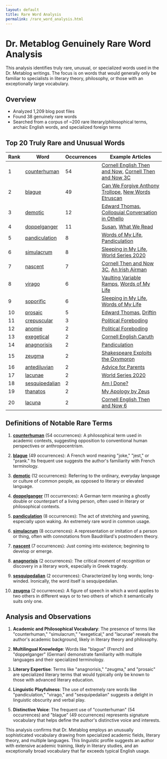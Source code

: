 ```yaml
---
layout: default
title: Rare Word Analysis
permalink: /rare_word_analysis.html
---
```


# Dr. Metablog Genuinely Rare Word Analysis

This analysis identifies truly rare, unusual, or specialized words used in the Dr. Metablog writings. The focus is on words that would generally only be familiar to specialists in literary theory, philosophy, or those with an exceptionally large vocabulary.

## Overview

- Analyzed 1,209 blog post files
- Found 38 genuinely rare words
- Searched from a corpus of ~200 rare literary/philosophical terms, archaic English words, and specialized foreign terms

## Top 20 Truly Rare and Unusual Words

| Rank | Word | Occurrences | Example Articles |
|------|------|-------------|------------------|
| 1 | [counterhuman](https://www.merriam-webster.com/dictionary/counterhuman) | 54 | [Cornell English Then and Now](https://www.drmetablog.com/2025/01/cornell-english-then-and-now.html), [Cornell Then and Now 3C](https://www.drmetablog.com/2025/01/cornelll-then-and-now-3-c.html) |
| 2 | [blague](https://www.merriam-webster.com/dictionary/blague) | 49 | [Can We Forgive Anthony Trollope](https://www.drmetablog.com/2013/09/can-we-forgive-anthony-trollope.html), [New Words Etruscan](https://www.drmetablog.com/2013/09/new-words-etruscan-related-new-words.html) |
| 3 | [demotic](https://www.merriam-webster.com/dictionary/demotic) | 12 | [Edward Thomas](https://www.drmetablog.com/2013/01/edward-thomas.html), [Colloquial Conversation in Othello](https://www.drmetablog.com/2013/06/colloquial-conversation-in-othello.html) |
| 4 | [doppelganger](https://www.merriam-webster.com/dictionary/doppelganger) | 11 | [Susan](https://www.drmetablog.com/2014/06/susan.html), [What We Read](https://www.drmetablog.com/2006/01/what_we_read_in_1.html) |
| 5 | [pandiculation](https://www.merriam-webster.com/dictionary/pandiculation) | 8 | [Words of My Life](https://www.drmetablog.com/2025/02/words-of-my-life-text.html), [Pandiculation](https://www.drmetablog.com/2016/05/pandiculation.html) |
| 6 | [simulacrum](https://www.merriam-webster.com/dictionary/simulacrum) | 8 | [Sleeping in My Life](https://www.drmetablog.com/2022/10/sleeping-in-my-life.html), [World Series 2020](https://www.drmetablog.com/2020/10/worldseries2020.html) |
| 7 | [nascent](https://www.merriam-webster.com/dictionary/nascent) | 7 | [Cornell Then and Now 3C](https://www.drmetablog.com/2025/01/cornelll-then-and-now-3-c.html), [An Irish Airman](https://www.drmetablog.com/2013/05/an-irish-airman.html) |
| 8 | [virago](https://www.merriam-webster.com/dictionary/virago) | 6 | [Vaulting Variable Ramps](https://www.drmetablog.com/2013/12/vaulting-variable-ramps.html), [Words of My Life](https://www.drmetablog.com/2024/01/words-of-my-life-joint.htm) |
| 9 | [soporific](https://www.merriam-webster.com/dictionary/soporific) | 6 | [Sleeping in My Life](https://www.drmetablog.com/2022/10/sleeping-in-my-life.html), [Words of My Life](https://www.drmetablog.com/2024/01/words-of-my-life-joint.htm) |
| 10 | [prosaic](https://www.merriam-webster.com/dictionary/prosaic) | 5 | [Edward Thomas](https://www.drmetablog.com/2013/01/edward-thomas.html), [Driftin](https://www.drmetablog.com/2025/04/driftin1.html) |
| 11 | [crepuscular](https://www.merriam-webster.com/dictionary/crepuscular) | 3 | [Political Foreboding](https://www.drmetablog.com/2013/10/an-early-introduction-to-political-foreboding.html) |
| 12 | [anomie](https://www.merriam-webster.com/dictionary/anomie) | 2 | [Political Foreboding](https://www.drmetablog.com/2013/10/an-early-introduction-to-political-foreboding.html) |
| 13 | [exegetical](https://www.merriam-webster.com/dictionary/exegetical) | 2 | [Cornell English Caruth](https://www.drmetablog.com/2025/02/cornell-english-caruth.html) |
| 14 | [anagnorisis](https://www.merriam-webster.com/dictionary/anagnorisis) | 2 | [Pandiculation](https://www.drmetablog.com/2021/03/pandiculation.html) |
| 15 | [zeugma](https://www.merriam-webster.com/dictionary/zeugma) | 2 | [Shakespeare Exploits the Oxymoron](https://www.drmetablog.com/2014/02/shakespeare-exploits-the-oxymoron.html) |
| 16 | [antediluvian](https://www.merriam-webster.com/dictionary/antediluvian) | 2 | [Advice for Parents](https://www.drmetablog.com/2013/10/advice-for-parents-part-one.html) |
| 17 | [lacunae](https://www.merriam-webster.com/dictionary/lacunae) | 2 | [World Series 2020](https://www.drmetablog.com/2020/10/worldseries2020.html) |
| 18 | [sesquipedalian](https://www.merriam-webster.com/dictionary/sesquipedalian) | 2 | [Am I Done?](https://www.drmetablog.com/2014/09/am-i-done.html) |
| 19 | [thanatos](https://www.merriam-webster.com/dictionary/thanatos) | 2 | [My Apology by Zeus](https://www.drmetablog.com/2018/01/my-apology-by-zeus.html) |
| 20 | [lacuna](https://www.merriam-webster.com/dictionary/lacuna) | 2 | [Cornell English Then and Now 6](https://www.drmetablog.com/2025/04/cornell-english-then-and-now-6.html) |

## Definitions of Notable Rare Terms

1. **[counterhuman](https://www.merriam-webster.com/dictionary/counterhuman)** (54 occurrences): A philosophical term used in academic contexts, suggesting opposition to conventional human perspectives or anthropocentrism.

2. **[blague](https://www.merriam-webster.com/dictionary/blague)** (49 occurrences): A French word meaning "joke," "jest," or "prank." Its frequent use suggests the author's familiarity with French terminology.

3. **[demotic](https://www.merriam-webster.com/dictionary/demotic)** (12 occurrences): Referring to the ordinary, everyday language or culture of common people, as opposed to literary or elevated language.

4. **[doppelganger](https://www.merriam-webster.com/dictionary/doppelganger)** (11 occurrences): A German term meaning a ghostly double or counterpart of a living person, often used in literary or philosophical contexts.

5. **[pandiculation](https://www.merriam-webster.com/dictionary/pandiculation)** (8 occurrences): The act of stretching and yawning, especially upon waking. An extremely rare word in common usage.

6. **[simulacrum](https://www.merriam-webster.com/dictionary/simulacrum)** (8 occurrences): A representation or imitation of a person or thing, often with connotations from Baudrillard's postmodern theory.

7. **[nascent](https://www.merriam-webster.com/dictionary/nascent)** (7 occurrences): Just coming into existence; beginning to develop or emerge.

8. **[anagnorisis](https://www.merriam-webster.com/dictionary/anagnorisis)** (2 occurrences): The critical moment of recognition or discovery in a literary work, especially in Greek tragedy.

9. **[sesquipedalian](https://www.merriam-webster.com/dictionary/sesquipedalian)** (2 occurrences): Characterized by long words; long-winded. Ironically, the word itself is sesquipedalian.

10. **[zeugma](https://www.merriam-webster.com/dictionary/zeugma)** (2 occurrences): A figure of speech in which a word applies to two others in different ways or to two others of which it semantically suits only one.

## Analysis and Observations

1. **Academic and Philosophical Vocabulary**: The presence of terms like "counterhuman," "simulacrum," "exegetical," and "lacunae" reveals the author's academic background, likely in literary theory and philosophy.

2. **Multilingual Knowledge**: Words like "blague" (French) and "doppelganger" (German) demonstrate familiarity with multiple languages and their specialized terminology.

3. **Literary Expertise**: Terms like "anagnorisis," "zeugma," and "prosaic" are specialized literary terms that would typically only be known to those with advanced literary education.

4. **Linguistic Playfulness**: The use of extremely rare words like "pandiculation," "virago," and "sesquipedalian" suggests a delight in linguistic obscurity and verbal play.

5. **Distinctive Voice**: The frequent use of "counterhuman" (54 occurrences) and "blague" (49 occurrences) represents signature vocabulary that helps define the author's distinctive voice and interests.

This analysis confirms that Dr. Metablog employs an unusually sophisticated vocabulary drawing from specialized academic fields, literary theory, and multiple languages. This linguistic profile suggests an author with extensive academic training, likely in literary studies, and an exceptionally broad vocabulary that far exceeds typical English usage.